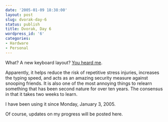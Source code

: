 ```yaml
---
date: '2005-01-09 18:38:00'
layout: post
slug: dvorak-day-6
status: publish
title: Dvorak, Day 6
wordpress_id: '6'
categories:
- Hardware
- Personal
---
```


What?  A new keyboard layout?  [You heard me](http://www.mwbrooks.com/dvorak/layout.html).

Apparently, it helps reduce the risk of repetitive stress injuries, increases the typing speed, and acts as an amazing security measure against snooping friends. It is also one of the most annoying things to relearn something that has been second nature for over ten years. The consensus in that it takes two weeks to learn.

I have been using it since Monday, January 3, 2005.

Of course, updates on my progress will be posted here.
